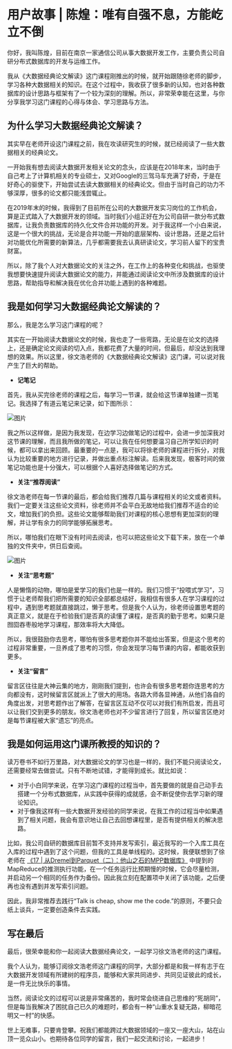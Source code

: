 # 用户故事 | 陈煌：唯有自强不息，方能屹立不倒
你好，我叫陈煌，目前在南京一家通信公司从事大数据开发工作，主要负责公司自研分布式数据库的开发与运维工作。

我从《大数据经典论文解读》这门课程刚推出的时候，就开始跟随徐老师的脚步，学习各种大数据相关的知识。在这个过程中，我收获了很多新的认知，也对各种数据库的设计思路与框架有了一个较为深刻的理解。所以，非常荣幸能在这里，与你分享我学习这门课程的心得与体会、学习思路与方法。

## 为什么学习大数据经典论文解读？

其实早在老师开设这门课程之前，我在攻读研究生的时候，就已经阅读了一些大数据相关的经典论文。

一开始我有想去阅读大数据开发相关论文的念头，应该是在2018年末，当时由于自己考上了计算机相关的专业硕士，又对Google的三驾马车充满了好奇，于是在好奇心的驱使下，开始尝试去读大数据相关的经典论文。但由于当时自己的功力不够深厚，很多的论文都只能浅尝辄止。

在2019年末的时候，我得到了目前所在公司的大数据开发实习岗位的工作机会，算是正式踏入了大数据开发的领域。当时我们小组正好在为公司自研一款分布式数据库，让我负责数据库的持久化文件合并功能的开发。对于我这样一个小白来说，这是一个很大的挑战，无论是合并功能一开始的底层架构、设计思路，还是之后针对功能优化所需要的新算法，几乎都需要我去认真研读论文，学习前人留下的宝贵财富。

所以，除了我个人对大数据论文的关注之外，在工作上的各种变化和挑战，也驱使我想要快速提升阅读大数据论文的能力，并能通过阅读论文中所涉及数据库的设计思路，帮助指导和解决我在优化合并功能上遇到的各种难题。

## 我是如何学习大数据经典论文解读的？

那么，我是怎么学习这门课程的呢？

其实在一开始阅读大数据论文的时候，我也走了一些弯路，无论是在论文的选择上，还是确定论文阅读的切入点，我都花费了大量的时间，但最后，却没达到我理想的效果。所以这里，徐文浩老师的《大数据经典论文解读》这门课，可以说对我产生了巨大的帮助。

- **记笔记**

首先，我从买完徐老师的课程之后，每学习一节课，就会给这节课单独建一页笔记。我选择了有道云笔记来记录，如下图所示：

![图片](images/475055/733bf5e7e37895cf9979075e94483654.gif)

我之所以这样做，是因为我发现，在边学习边做笔记的过程中，会进一步加深我对这节课的理解，而且我所做的笔记，可以让我在任何想要温习自己所学知识的时候，都可以拿出来回顾。最重要的一点是，我可以将徐老师的课程进行拆分，对我认为比较重要的地方进行记录，并做出重点标注解读。后来我发现，极客时间的做笔记功能也是十分强大，可以根据个人喜好选择做笔记的方式。

- **关注“推荐阅读”**

徐文浩老师在每一节课的最后，都会给我们推荐几篇与课程相关的论文或者资料。我们一定要关注这些论文资料，徐老师并不会平白无故地给我们推荐不适合的论文，增加我们的负担。这些论文能够帮助我们对课程的核心思想有更加深刻的理解，并让学有余力的同学能够拓展思考。

所以，哪怕我们在眼下没有时间去阅读，也可以把这些论文下载下来，放在一个单独的文件夹中，供日后查阅。

![图片](images/475055/40cb626105ae62d0d62ac7490a100fa2.gif)

- **关注“思考题”**

人是懒惰的动物，哪怕是爱学习的我们也是一样的。我们习惯于“投喂式学习”，习惯于让老师帮我们把所需要的知识全部都总结好，我相信有很多人在学习课程的过程中，遇到思考题就直接跳过，懒于思考。但是我个人认为，徐老师设置思考题的真正意义，就是在于检验我们是否真的读懂了课程，是否真的勤于思考。如果只是囫囵吞枣般地学习课程，那效率将大大降低。

所以，我很鼓励你去思考，哪怕有很多思考题你并不能给出答案，但是这个思考的过程非常重要，一旦养成了思考的习惯，你会发现学习每节课的内容，都能收获到更多。

- **关注“留言”**

留言区往往是大神云集的地方，刚刚我们提到，也许会有很多思考题你连思考的方向都没有，这时候留言区就派上了很大的用场。各路大师各显神通，从他们各自的角度出发，对思考题作出了解答，在留言区互动不仅可以对我们有所启发，而且可以让我们交到更多的朋友。徐文浩老师也对不少留言进行了回复，所以留言区绝对是每节课程被大家“遗忘”的亮点。

## 我是如何运用这门课所教授的知识的？

读万卷书不如行万里路，对大数据论文的学习也是一样的，我们不能只阅读论文，还需要经常去做尝试。只有不断地试错，才能得到成长。就比如说：

- 对于小白同学来说，在学习这门课程的过程当中，首先要做的就是自己动手去搭建一个分布式数据库，从实践中获得的成就感，会不断促使你去学习新的理论知识。
- 对于像我这样有一些大数据开发经验的同学来说，在我工作的过程当中如果遇到了相关问题，我会有意识地让自己去回想课程里，是否有提供相关的解决思路。

比如，我公司自研的数据库目前暂不支持并发写索引，最近我写的一个入库工具在入库的过程中遇到了这个问题，但我的工具是单线程的。这时候，我便联想到了徐老师在 [《17 \| 从Dremel到Parquet（二）：他山之石的MPP数据库》](https://time.geekbang.org/column/article/433997) 中提到的MapReduce的推测执行功能，在一个任务运行比预期慢的时候，它会尽量检测，并启动另一个相同的任务作为备份。因此我立刻在配置项中关闭了该功能，之后便再也没有遇到并发写索引问题。

因此，我非常推荐去践行“Talk is cheap, show me the code.”的原则，不要只会纸上谈兵，一定要创造条件去实践。

## 写在最后

最后，很荣幸能和你一起阅读大数据经典论文，一起学习徐文浩老师的这门课程。

我个人认为，能够订阅徐文浩老师这门课程的同学，大部分都是和我一样有志于在大数据开发领域有所建树的程序员，能够和大家共同进步、共同见证彼此的成长，是一件无比快乐的事情。

当然，阅读论文的过程可以说是非常痛苦的，我时常会绕进自己思维的“死胡同”，但是每当我解决了困扰自己已久的难题时，都会有一种“山重水复疑无路，柳暗花明又一村”的快感。

世上无难事，只要肯登攀。祝我们都能跨过大数据领域的一座又一座大山，站在山顶一览众山小。也期待各位同学的留言，我们一起交流和讨论，一起进步！